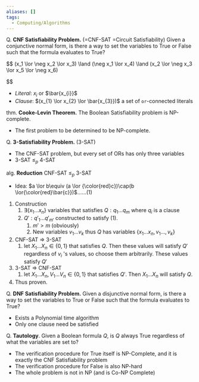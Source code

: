 ```yaml
---
aliases: []
tags:
  - Computing/Algorithms
---
```

Q. **CNF Satisfiability Problem.** (=CNF-SAT =Circuit Satisfiability) Given a conjunctive normal form, is there a way to set the variables to $\text{True}$ or $\text{False}$ such that the formula evaluates to $\text{True}$?

$$
(x_1 \lor \neg x_2 \lor x_3) \land (\neg x_1 \lor x_4) \land (x_2 \lor \neg x_3 \lor x_5 \lor \neg x_6)

$$

- _Literal_: $x_{i}$ or $\bar{x_{i}}$
- _Clause_: $(x_{1} \lor x_{2} \lor \bar{x_{3}})$ a set of `or`-connected literals

thm. **Cooke-Levin Theorem.** The Boolean Satisfiability problem is NP-complete.
- The first problem to be determined to be NP-complete.

Q. **3-Satisfiability Problem.** (3-SAT)
- The CNF-SAT problem, but every set of ORs has only three variables
- 3-SAT $\leq_{p}$ 4-SAT

alg. **Reduction** CNF-SAT $\leq_{p}$ 3-SAT
- Idea: $a \lor b\equiv (a \lor {\color{red}c})\cap(b \lor{\color{red}\bar{c}})$……(1)
1. Construction
	1. $\exists \{ x_{1}\dots x_{n} \}$ variables that satisfies $Q:q_{1}\dots q_{m}$ where $q_{i}$ is a clause
	2. $Q':q'_{1}\dots q'_{m'}$ constructed to satisfy (1).
		1. $m'>m$ (obviously)
		2. New variables $v_{1}\dots v_{k}$ thus $Q$ has variables $\{ x_{1}\dots x_{n},v_{1}\dots,v_{k} \}$
2. CNF-SAT ⇒ 3-SAT
	1. let $X_{1}\dots X_{n}\in \{ 0,1 \}$ that satisfies $Q$. Then these values will satisfy $Q'$ regardless of $v_{i}$ 's values, so choose them arbitrarily. These values satisfy $Q'$
3. 3-SAT ⇒ CNF-SAT
	1. let $X_{1}\dots X_{n},V_{1}\dots V_{n}\in \{ 0,1 \}$ that satisfies $Q'$. Then $X_{1}\dots X_{n}$ will satisfy $Q$.
4. Thus proven.

Q. **DNF Satisfiability Problem.** Given a disjunctive normal form, is there a way to set the variables to $\text{True}$ or $\text{False}$ such that the formula evaluates to $\text{True}$?
- Exists a Polynomial time algorithm
- Only one clause need be satisfied

Q. **Tautology**. Given a Boolean formula $Q$, is $Q$ always $\text{True}$ regardless of what the variables are set to?
- The verification procedure for $\text{True}$ itself is NP-Complete, and it is exactly the CNF Satisfiability problem
- The verification procedure for $\text{False}$ is also NP-hard
- The whole problem is not in NP (and is Co-NP Complete)
